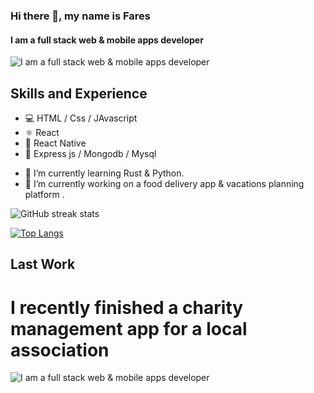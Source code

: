 ### Hi there 👋, my name is Fares
#### I am a full stack web & mobile apps developer
![I am a full stack web & mobile apps developer](https://media-exp1.licdn.com/dms/image/C4E16AQF_kh1Gc0oIUQ/profile-displaybackgroundimage-shrink_350_1400/0/1658762566924?e=1665014400&v=beta&t=moiDzZTnp__MR7bRSI72DgxHnFFavAsKEmN6b10Hfys)


## Skills and Experience
* 💻 HTML / Css / JAvascript
* ⚛️ React
* 📱 React Native
* 🤖 Express js / Mongodb / Mysql

- 🔭 I’m currently learning Rust & Python.
- 🌱  I’m currently working on a food delivery app & vacations planning platform .

![GitHub streak stats](https://github-readme-streak-stats.herokuapp.com/?user=faresharmali)  

[![Top Langs](https://github-readme-stats.vercel.app/api/top-langs/?username=faresharmali)](https://github.com/anuraghazra/github-readme-stats)

## Last Work 

# I recently finished a charity management app for a local association 

![I am a full stack web & mobile apps developer](https://firebasestorage.googleapis.com/v0/b/ihsan-57dbc.appspot.com/o/ihsan.png?alt=media&token=65677205-38f5-4028-937b-906d77eb11e5)
